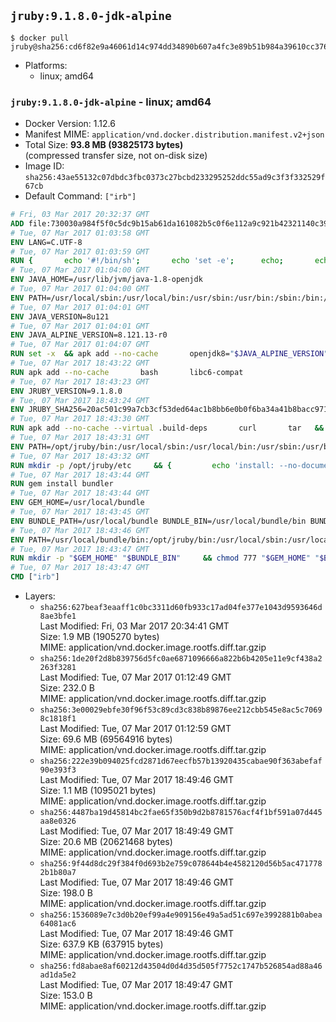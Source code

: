 ## `jruby:9.1.8.0-jdk-alpine`

```console
$ docker pull jruby@sha256:cd6f82e9a46061d14c974dd34890b607a4fc3e89b51b984a39610cc376f9c127
```

-	Platforms:
	-	linux; amd64

### `jruby:9.1.8.0-jdk-alpine` - linux; amd64

-	Docker Version: 1.12.6
-	Manifest MIME: `application/vnd.docker.distribution.manifest.v2+json`
-	Total Size: **93.8 MB (93825173 bytes)**  
	(compressed transfer size, not on-disk size)
-	Image ID: `sha256:43ae55132c07dbdc3fbc0373c27bcbd233295252ddc55ad9c3f3f332529f67cb`
-	Default Command: `["irb"]`

```dockerfile
# Fri, 03 Mar 2017 20:32:37 GMT
ADD file:730030a984f5f0c5dc9b15ab61da161082b5c0f6e112a9c921b42321140c3927 in / 
# Tue, 07 Mar 2017 01:03:58 GMT
ENV LANG=C.UTF-8
# Tue, 07 Mar 2017 01:03:59 GMT
RUN { 		echo '#!/bin/sh'; 		echo 'set -e'; 		echo; 		echo 'dirname "$(dirname "$(readlink -f "$(which javac || which java)")")"'; 	} > /usr/local/bin/docker-java-home 	&& chmod +x /usr/local/bin/docker-java-home
# Tue, 07 Mar 2017 01:04:00 GMT
ENV JAVA_HOME=/usr/lib/jvm/java-1.8-openjdk
# Tue, 07 Mar 2017 01:04:00 GMT
ENV PATH=/usr/local/sbin:/usr/local/bin:/usr/sbin:/usr/bin:/sbin:/bin:/usr/lib/jvm/java-1.8-openjdk/jre/bin:/usr/lib/jvm/java-1.8-openjdk/bin
# Tue, 07 Mar 2017 01:04:01 GMT
ENV JAVA_VERSION=8u121
# Tue, 07 Mar 2017 01:04:01 GMT
ENV JAVA_ALPINE_VERSION=8.121.13-r0
# Tue, 07 Mar 2017 01:04:07 GMT
RUN set -x 	&& apk add --no-cache 		openjdk8="$JAVA_ALPINE_VERSION" 	&& [ "$JAVA_HOME" = "$(docker-java-home)" ]
# Tue, 07 Mar 2017 18:43:22 GMT
RUN apk add --no-cache       bash       libc6-compat
# Tue, 07 Mar 2017 18:43:23 GMT
ENV JRUBY_VERSION=9.1.8.0
# Tue, 07 Mar 2017 18:43:24 GMT
ENV JRUBY_SHA256=20ac501c99a7cb3cf53ded64ac1b8bb6e0b0f6ba34a41b8bacc9715cd4bb2601
# Tue, 07 Mar 2017 18:43:30 GMT
RUN apk add --no-cache --virtual .build-deps       curl       tar   && mkdir -p /opt/jruby   && curl -fSL https://s3.amazonaws.com/jruby.org/downloads/${JRUBY_VERSION}/jruby-bin-${JRUBY_VERSION}.tar.gz -o /tmp/jruby.tar.gz   && echo "$JRUBY_SHA256 */tmp/jruby.tar.gz" | sha256sum -c -   && tar -zx --strip-components=1 -f /tmp/jruby.tar.gz -C /opt/jruby   && rm /tmp/jruby.tar.gz   && ln -s /opt/jruby/bin/jruby /usr/local/bin/ruby   && apk del .build-deps
# Tue, 07 Mar 2017 18:43:31 GMT
ENV PATH=/opt/jruby/bin:/usr/local/sbin:/usr/local/bin:/usr/sbin:/usr/bin:/sbin:/bin:/usr/lib/jvm/java-1.8-openjdk/jre/bin:/usr/lib/jvm/java-1.8-openjdk/bin
# Tue, 07 Mar 2017 18:43:32 GMT
RUN mkdir -p /opt/jruby/etc     && {         echo 'install: --no-document';         echo 'update: --no-document';     } >> /opt/jruby/etc/gemrc
# Tue, 07 Mar 2017 18:43:44 GMT
RUN gem install bundler
# Tue, 07 Mar 2017 18:43:44 GMT
ENV GEM_HOME=/usr/local/bundle
# Tue, 07 Mar 2017 18:43:45 GMT
ENV BUNDLE_PATH=/usr/local/bundle BUNDLE_BIN=/usr/local/bundle/bin BUNDLE_SILENCE_ROOT_WARNING=1 BUNDLE_APP_CONFIG=/usr/local/bundle
# Tue, 07 Mar 2017 18:43:46 GMT
ENV PATH=/usr/local/bundle/bin:/opt/jruby/bin:/usr/local/sbin:/usr/local/bin:/usr/sbin:/usr/bin:/sbin:/bin:/usr/lib/jvm/java-1.8-openjdk/jre/bin:/usr/lib/jvm/java-1.8-openjdk/bin
# Tue, 07 Mar 2017 18:43:47 GMT
RUN mkdir -p "$GEM_HOME" "$BUNDLE_BIN"     && chmod 777 "$GEM_HOME" "$BUNDLE_BIN"
# Tue, 07 Mar 2017 18:43:47 GMT
CMD ["irb"]
```

-	Layers:
	-	`sha256:627beaf3eaaff1c0bc3311d60fb933c17ad04fe377e1043d9593646d8ae3bfe1`  
		Last Modified: Fri, 03 Mar 2017 20:34:41 GMT  
		Size: 1.9 MB (1905270 bytes)  
		MIME: application/vnd.docker.image.rootfs.diff.tar.gzip
	-	`sha256:1de20f2d8b839756d5fc0ae6871096666a822b6b4205e11e9cf438a2263f3281`  
		Last Modified: Tue, 07 Mar 2017 01:12:49 GMT  
		Size: 232.0 B  
		MIME: application/vnd.docker.image.rootfs.diff.tar.gzip
	-	`sha256:3e00029ebfe30f96f53c89cd3c838b89876ee212cbb545e8ac5c70698c1818f1`  
		Last Modified: Tue, 07 Mar 2017 01:12:59 GMT  
		Size: 69.6 MB (69564916 bytes)  
		MIME: application/vnd.docker.image.rootfs.diff.tar.gzip
	-	`sha256:222e39b094025fcd2871d67eecfb57b13920435cabae90f363abefaf90e393f3`  
		Last Modified: Tue, 07 Mar 2017 18:49:46 GMT  
		Size: 1.1 MB (1095021 bytes)  
		MIME: application/vnd.docker.image.rootfs.diff.tar.gzip
	-	`sha256:4487ba19d45814bc2fae65f350b9d2b8781576acf4f1bf591a07d445aa8e0326`  
		Last Modified: Tue, 07 Mar 2017 18:49:49 GMT  
		Size: 20.6 MB (20621468 bytes)  
		MIME: application/vnd.docker.image.rootfs.diff.tar.gzip
	-	`sha256:9f44d8dc29f384f0d693b2e759c078644b4e4582120d56b5ac4717782b1b80a7`  
		Last Modified: Tue, 07 Mar 2017 18:49:46 GMT  
		Size: 198.0 B  
		MIME: application/vnd.docker.image.rootfs.diff.tar.gzip
	-	`sha256:1536089e7c3d0b20ef99a4e909156e49a5ad51c697e3992881b0abea64081ac6`  
		Last Modified: Tue, 07 Mar 2017 18:49:46 GMT  
		Size: 637.9 KB (637915 bytes)  
		MIME: application/vnd.docker.image.rootfs.diff.tar.gzip
	-	`sha256:fd8abae8af60212d43504d0d4d35d505f7752c1747b526854ad88a46ad1da5e2`  
		Last Modified: Tue, 07 Mar 2017 18:49:47 GMT  
		Size: 153.0 B  
		MIME: application/vnd.docker.image.rootfs.diff.tar.gzip
